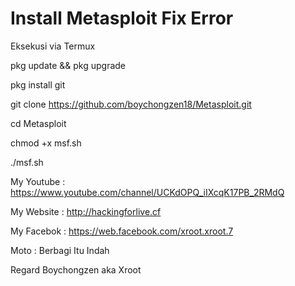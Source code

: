 # Install Metasploit Fix Error

Eksekusi via Termux 

pkg update && pkg upgrade

pkg install git

git clone https://github.com/boychongzen18/Metasploit.git

cd Metasploit

chmod +x msf.sh

./msf.sh


My Youtube : https://www.youtube.com/channel/UCKdOPQ_iIXcqK17PB_2RMdQ

My Website : http://hackingforlive.cf

My Facebok : https://web.facebook.com/xroot.xroot.7

Moto : Berbagi Itu Indah

Regard Boychongzen aka Xroot
